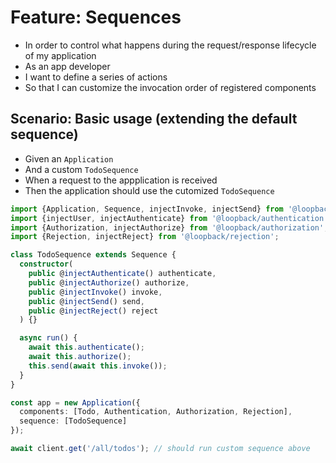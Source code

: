 # Feature: Sequences

- In order to control what happens during the request/response lifecycle of my application
- As an app developer
- I want to define a series of actions
- So that I can customize the invocation order of registered components

## Scenario: Basic usage (extending the default sequence)

- Given an `Application`
- And a custom `TodoSequence`
- When a request to the appplication is received
- Then the application should use the cutomized `TodoSequence`

```ts
import {Application, Sequence, injectInvoke, injectSend} from '@loopback/core';
import {injectUser, injectAuthenticate} from '@loopback/authentication';
import {Authorization, injectAuthorize} from '@loopback/authorization';
import {Rejection, injectReject} from '@loopback/rejection';

class TodoSequence extends Sequence {
  constructor(
    public @injectAuthenticate() authenticate,
    public @injectAuthorize() authorize,
    public @injectInvoke() invoke,
    public @injectSend() send,
    public @injectReject() reject
  ) {}

  async run() {
    await this.authenticate();
    await this.authorize();
    this.send(await this.invoke());
  }
}

const app = new Application({
  components: [Todo, Authentication, Authorization, Rejection],
  sequence: [TodoSequence]
});

await client.get('/all/todos'); // should run custom sequence above
```
